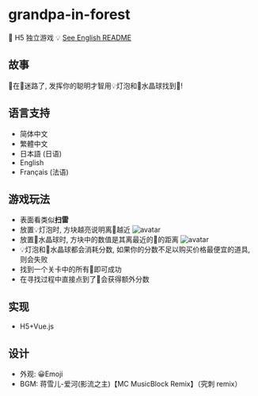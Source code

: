# grandpa-in-forest
👴 H5 独立游戏 💡 <a href="https://github.com/Liadrinz/grandpa-in-forest/README-en.md">See English README</a>

## 故事

👴在🌳迷路了, 发挥你的聪明才智用💡灯泡和🔮水晶球找到👴!

## 语言支持
- 简体中文
- 繁體中文
- 日本語 (日语)
- English
- Français (法语)

## 游戏玩法

- 表面看类似<b>扫雷</b>
- 放置💡灯泡时, 方块越亮说明离👴越近
![avatar](https://github.com/Liadrinz/grandpa-in-forest/light-bulb.png)
- 放置🔮水晶球时, 方块中的数值是其离最近的👴的距离
![avatar](https://github.com/Liadrinz/grandpa-in-forest/crystal-ball.png)
- 💡灯泡和🔮水晶球都会消耗分数, 如果你的分数不足以购买价格最便宜的道具, 则会失败
- 找到一个关卡中的所有👴即可成功
- 在寻找过程中直接点到了👴会获得额外分数

## 实现

- H5+Vue.js

## 设计

- 外观: 😀Emoji
- BGM: 蒋雪儿-爱河(影流之主)【MC MusicBlock Remix】（究刺 remix）
